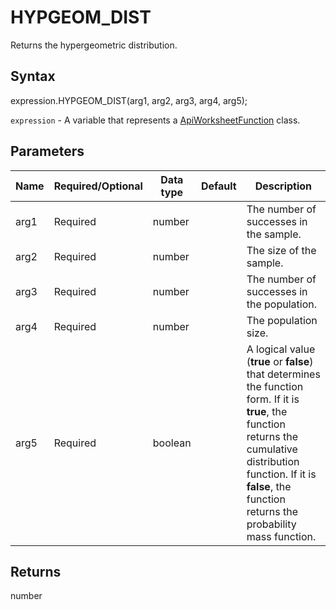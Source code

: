 # HYPGEOM_DIST

Returns the hypergeometric distribution.

## Syntax

expression.HYPGEOM_DIST(arg1, arg2, arg3, arg4, arg5);

`expression` - A variable that represents a [ApiWorksheetFunction](../ApiWorksheetFunction.md) class.

## Parameters

| **Name** | **Required/Optional** | **Data type** | **Default** | **Description** |
| ------------- | ------------- | ------------- | ------------- | ------------- |
| arg1 | Required | number |  | The number of successes in the sample. |
| arg2 | Required | number |  | The size of the sample. |
| arg3 | Required | number |  | The number of successes in the population. |
| arg4 | Required | number |  | The population size. |
| arg5 | Required | boolean |  | A logical value (**true** or **false**) that determines the function form. If it is **true**, the function returns the cumulative distribution function. If it is **false**, the function returns the probability mass function. |

## Returns

number